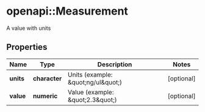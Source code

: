 # openapi::Measurement

A value with units
## Properties
Name | Type | Description | Notes
------------ | ------------- | ------------- | -------------
**units** | **character** | Units (example: \&quot;ng/ul\&quot;) | [optional] 
**value** | **numeric** | Value (example: \&quot;2.3\&quot;) | [optional] 


